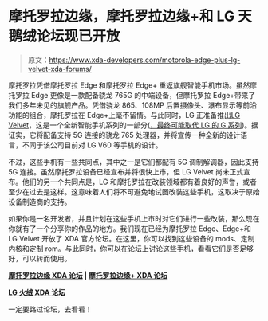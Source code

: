 # 摩托罗拉边缘，摩托罗拉边缘+和 LG 天鹅绒论坛现已开放

> 原文：<https://www.xda-developers.com/motorola-edge-plus-lg-velvet-xda-forums/>

摩托罗拉凭借摩托罗拉 Edge 和摩托罗拉 Edge+ 重返旗舰智能手机市场。虽然摩托罗拉 Edge 更像是一款配备骁龙 765G 的中端设备，但摩托罗拉 Edge+带来了我们多年未见的旗舰产品。凭借骁龙 865、108MP 后置摄像头、瀑布显示等前沿功能的组合，摩托罗拉在 Edge+上毫不留情。与此同时，LG 正准备推出[LG Velvet](https://www.xda-developers.com/lg-velvet-teaser-video-design-snapdragon-765/)，这是一个全新智能手机系列的一部分([，最终可能取代 LG 的 G 系列](https://www.xda-developers.com/lg-may-drop-g-series-launch-mid-range-snapdragon-765-phone/))。据证实，它将配备支持 5G 连接的骁龙 765 处理器，并将宣传一种全新的设计语言，不同于该公司目前对 LG V60 等手机的设计。

不过，这些手机有一些共同点，其中之一是它们都配有 5G 调制解调器，因此支持 5G 连接。虽然摩托罗拉设备已经宣布并将很快上市，但 LG Velvet 尚未正式宣布。他们的另一个共同点是，LG 和摩托罗拉在改装领域都有着良好的声誉，或者至少在过去是这样。这意味着人们将不可避免地试图改装这些手机，这取决于原始设备制造商的支持。

如果你是一名开发者，并且计划在这些手机上市时对它们进行一些改装，那么现在你就有了一个分享你的作品的地方。我们现在已经为摩托罗拉 Edge、Edge+和 LG Velvet 开放了 XDA 官方论坛。在这里，你可以找到这些设备的 mods、定制内核和定制 rom。与此同时，你可以在论坛上讨论这些手机，看看它们是否足够好，可以转而使用。

**[摩托罗拉边缘 XDA 论坛](https://forum.xda-developers.com/motorola-edge) | [摩托罗拉边缘+ XDA 论坛](https://forum.xda-developers.com/moto-edge-plus)**

**[LG 火绒 XDA 论坛](https://forum.xda-developers.com/lg-velvet)**

一定要路过论坛，去看看！